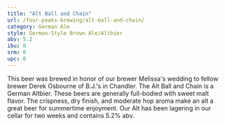 ```yaml
---
title: "Alt Ball and Chain"
url: /four-peaks-brewing/alt-ball-and-chain/
category: German Ale
style: German-Style Brown Ale/Altbier
abv: 5.2
ibu: 0
srm: 0
upc: 0
---
```

This beer was brewed in honor of our brewer Melissa's wedding to fellow brewer Derek Osbourne of B.J.'s in Chandler. The Alt Ball and Chain is a German Altbier. These beers are generally full-bodied with sweet malt flavor. The crispness, dry finish, and moderate hop aroma make an alt a great beer for summertime enjoyment. Our Alt has been lagering in our cellar for two weeks and contains 5.2% abv.
